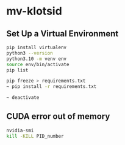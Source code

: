 # mv-klotsid

## Set Up a Virtual Environment

```Bash
pip install virtualenv
python3 --version
python3.10 -m venv env
source env/bin/activate
pip list

pip freeze > requirements.txt
~ pip install -r requirements.txt

~ deactivate
```

## CUDA error out of memory

```Bash
nvidia-smi
kill -KILL PID_number
```

